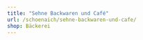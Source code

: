 ```yaml
---
title: "Sehne Backwaren und Café"
url: /schoenaich/sehne-backwaren-und-cafe/
shop: Bäckerei
---
```

